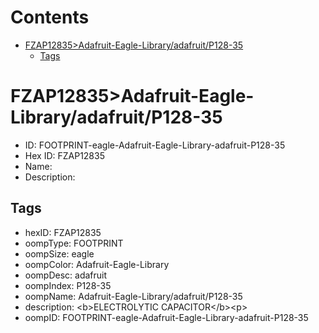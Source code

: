 



Contents
========

* [FZAP12835>Adafruit-Eagle-Library/adafruit/P128-35](#fzap12835adafruit-eagle-libraryadafruitp128-35)
	* [Tags](#tags)

# FZAP12835>Adafruit-Eagle-Library/adafruit/P128-35

- ID: FOOTPRINT-eagle-Adafruit-Eagle-Library-adafruit-P128-35
- Hex ID: FZAP12835
- Name: 
- Description: 

## Tags

- hexID: FZAP12835
- oompType: FOOTPRINT
- oompSize: eagle
- oompColor: Adafruit-Eagle-Library
- oompDesc: adafruit
- oompIndex: P128-35
- oompName: Adafruit-Eagle-Library/adafruit/P128-35
- description: &lt;b&gt;ELECTROLYTIC CAPACITOR&lt;/b&gt;&lt;p&gt;
- oompID: FOOTPRINT-eagle-Adafruit-Eagle-Library-adafruit-P128-35
